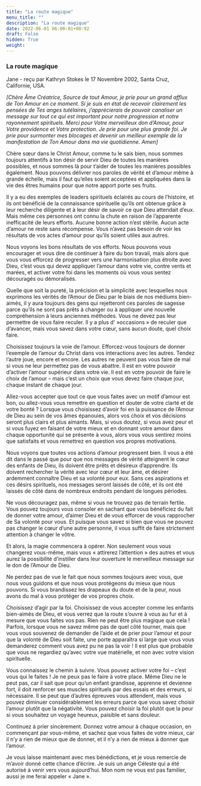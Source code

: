 ```yaml
---
title: "La route magique"
menu_title: ""
description: "La route magique"
date: 2022-06-01 06:00:01+00:92
draft: False
hidden: True
weight:
---
```

### La route magique

Jane - reçu par Kathryn Stokes le 17 Novembre 2002, Santa Cruz, Californie, USA.

*[Chère Âme Créatrice, Source de tout Amour, je prie pour un grand afflux de Ton Amour en ce moment. Si je suis en état de recevoir clairement les pensées de Tes anges tutélaires, j’apprécierais de pouvoir canaliser un message sur tout ce qui est important pour notre progression et notre rayonnement spirituels. Merci pour Votre merveilleux don d’Amour, pour Votre providence et Votre protection. Je prie pour une plus grande foi. Je prie pour surmonter mes blocages et devenir un meilleur exemple de la manifestation de Ton Amour dans ma vie quotidienne. Amen]*

Chère sœur dans le Christ Amour, comme tu le sais bien, nous sommes toujours attentifs à ton désir de servir Dieu de toutes les manières possibles, et nous sommes là pour t’aider de toutes les manières possibles également. Nous pouvons délivrer nos paroles de vérité et d’amour même à grande échelle, mais il faut qu’elles soient acceptées et appliquées dans la vie des êtres humains pour que notre apport porte ses fruits.

Il y a eu des exemples de leaders spirituels éclairés au cours de l’histoire, et ils ont bénéficié de la connaissance spirituelle qu’ils ont obtenue grâce à leur recherche diligente et à leur désir de savoir ce que Dieu attendait d’eux. Mais même ces personnes ont connu la chute en raison de l’apparente inefficacité de leurs efforts. Aucune bonne action n’est stérile. Aucun acte d’amour ne reste sans récompense. Vous n’avez pas besoin de voir les résultats de vos actes d’amour pour qu’ils soient utiles aux autres.

Nous voyons les bons résultats de vos efforts. Nous pouvons vous encourager et vous dire de continuer à faire du bon travail, mais alors que vous vous efforcez de progresser vers une harmonisation plus étroite avec Dieu, c’est vous qui devez appliquer l’amour dans votre vie, contre vents et marées, et activer votre foi dans les moments où vous vous sentez découragés ou démoralisés.

Quelle que soit la pureté, la précision et la simplicité avec lesquelles nous exprimons les vérités de l’Amour de Dieu par le biais de nos médiums bien-aimés, il y aura toujours des gens qui rejetteront ces paroles de sagesse parce qu’ils ne sont pas prêts à changer ou à appliquer une nouvelle compréhension à leurs anciennes méthodes. Vous ne devez pas leur permettre de vous faire reculer. Il y a plus d' »occasions » de reculer que d’avancer, mais vous savez dans votre cœur, sans aucun doute, quel choix faire.

Choisissez toujours la voie de l’amour. Efforcez-vous toujours de donner l’exemple de l’amour du Christ dans vos interactions avec les autres. Tendez l’autre joue, encore et encore. Les autres ne peuvent pas vous faire de mal si vous ne leur permettez pas de vous abattre. Il est en votre pouvoir d’activer l’amour supérieur dans votre vie. Il est en votre pouvoir de faire le choix de l’amour – mais c’est un choix que vous devez faire chaque jour, chaque instant de chaque jour.

Allez-vous accepter que tout ce que vous faites avec un motif d’amour est bon, ou allez-vous vous remettre en question et douter de votre clarté et de votre bonté ? Lorsque vous choisissez d’avoir foi en la puissance de l’Amour de Dieu au sein de vos âmes épanouies, alors vos choix et vos décisions seront plus clairs et plus aimants. Mais, si vous doutez, si vous avez peur et si vous fuyez en faisant de votre mieux et en donnant votre amour dans chaque opportunité qui se présente à vous, alors vous vous sentirez moins que satisfaits et vous remettrez en question vos propres motivations.

Nous voyons que toutes vos actions d’amour progressent bien. Il vous a été dit dans le passé que pour que nos messages de vérité atteignent le cœur des enfants de Dieu, ils doivent être prêts et désireux d’apprendre. Ils doivent rechercher la vérité avec leur cœur et leur âme, et désirer ardemment connaître Dieu et sa volonté pour eux. Sans ces aspirations et ces désirs spirituels, nos messages seront laissés de côté, et ils ont été laissés de côté dans de nombreux endroits pendant de longues périodes.

Ne vous découragez pas, même si vous ne trouvez pas de terrain fertile. Vous pouvez toujours vous consoler en sachant que vous bénéficiez du fait de donner votre amour, d’aimer Dieu et de vous efforcer de vous rapprocher de Sa volonté pour vous. Et puisque vous savez si bien que vous ne pouvez pas changer le cœur d’une autre personne, il vous suffit de faire strictement attention à changer le vôtre.

Et alors, la magie commencera à opérer. Non seulement vous vous changerez vous-même, mais vous « attirerez l’attention » des autres et vous aurez la possibilité d’instiller dans leur ouverture le merveilleux message sur le don de l’Amour de Dieu.

Ne perdez pas de vue le fait que nous sommes toujours avec vous, que nous vous guidons et que nous vous protégeons du mieux que nous pouvons. Si vous brandissez les drapeaux du doute et de la peur, nous avons du mal à vous protéger de vos propres choix.

Choisissez d’agir par la foi. Choisissez de vous accepter comme les enfants bien-aimés de Dieu, et vous verrez que la route s’ouvre à vous au fur et à mesure que vous faites vos pas. Rien ne peut être plus magique que cela ! Parfois, lorsque vous ne savez même pas de quel côté tourner, mais que vous vous souvenez de demander de l’aide et de prier pour l’amour et pour que la volonté de Dieu soit faite, une porte apparaîtra si large que vous vous demanderez comment vous avez pu ne pas la voir ! Il est plus que probable que vous ne regardiez qu’avec votre vue matérielle, et non avec votre vision spirituelle.

Vous connaissez le chemin à suivre. Vous pouvez activer votre foi – c’est vous qui le faites ! Je ne peux pas le faire à votre place. Même Dieu ne le peut pas, car il sait que pour qu’un enfant grandisse, apprenne et devienne fort, il doit renforcer ses muscles spirituels par des essais et des erreurs, si nécessaire. Il se peut que d’autres épreuves vous attendent, mais vous pouvez diminuer considérablement les erreurs parce que vous savez choisir l’amour plutôt que la négativité. Vous pouvez choisir la foi plutôt que la peur si vous souhaitez un voyage heureux, paisible et sans douleur.

Continuez à prier sincèrement. Donnez votre amour à chaque occasion, en commençant par vous-même, et sachez que vous faites de votre mieux, car il n’y a rien de mieux que de donner, et il n’y a rien de mieux à donner que l’amour.

Je vous laisse maintenant avec mes bénédictions, et je vous remercie de m’avoir donné cette chance d’écrire. Je suis un ange Céleste qui a été autorisé à venir vers vous aujourd’hui. Mon nom ne vous est pas familier, aussi je me ferai appeler « Jane ».
